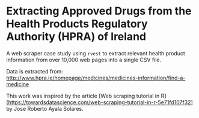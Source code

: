 # Extracting Approved Drugs from the Health Products Regulatory Authority (HPRA) of Ireland

A web scraper case study using `rvest` to extract relevant health product information from over 10,000 web pages into a single CSV file.

Data is extracted from: http://www.hpra.ie/homepage/medicines/medicines-information/find-a-medicine

This work was inspired by the article [Web scraping tutorial in R][https://towardsdatascience.com/web-scraping-tutorial-in-r-5e71fd107f32] by Jose Roberto Ayala Solares. 

